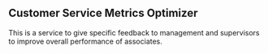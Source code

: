 ## Customer Service Metrics Optimizer

This is a service to give specific feedback to management and supervisors to improve overall performance of 
associates. 
